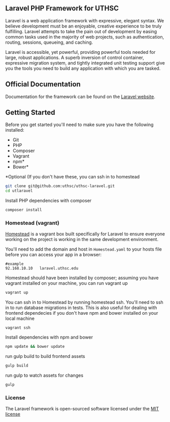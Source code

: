 ## Laravel PHP Framework for UTHSC

Laravel is a web application framework with expressive, elegant syntax. We believe development must be an enjoyable, creative experience to be truly fulfilling. Laravel attempts to take the pain out of development by easing common tasks used in the majority of web projects, such as authentication, routing, sessions, queueing, and caching.

Laravel is accessible, yet powerful, providing powerful tools needed for large, robust applications. A superb inversion of control container, expressive migration system, and tightly integrated unit testing support give you the tools you need to build any application with which you are tasked.

## Official Documentation

Documentation for the framework can be found on the [Laravel website](http://laravel.com/docs).

## Getting Started

Before you get started you'll need to make sure you have the following installed:

- Git
- PHP
- Composer
- Vagrant
- npm*
- Bower*

*Optional (If you don't have these, you can ssh in to homestead


```bash
git clone git@github.com:uthsc/uthsc-laravel.git  
cd utlaravel
```

Install PHP dependencies with composer
```bash
composer install
```

### Homestead (vagrant)  
[Homestead](https://laravel.com/docs/homestead) is a vagrant box built specifically for Laravel to ensure everyone working on the project is working in the same development environment.  

You'll need to add the domain and host in `Homestead.yaml` to your hosts file before you can access your app in a browser:
```
#example
92.168.10.10   laravel.uthsc.edu
```

Homestead should have been installed by composer; assuming you have vagrant installed on your machine, you can run vagrant up
```bash
vagrant up
```

You can ssh in to Homestead by running homestead ssh. You'll need to ssh in to run database migrations in tests. This is also useful for dealing with frontend dependecies if you don't have npm and bower installed on your local machine
```
vagrant ssh
```

Install dependencies with npm and bower
```bash
npm update && bower update
```

run gulp build to build frontend assets
```bash
gulp build
```

run gulp to watch assets for changes
```bash
gulp
```

### License

The Laravel framework is open-sourced software licensed under the [MIT license](http://opensource.org/licenses/MIT)
